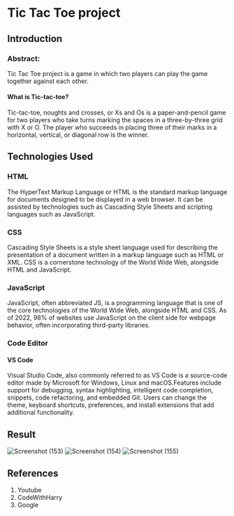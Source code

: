 # Tic Tac Toe project
## Introduction
### Abstract:
Tic Tac Toe project is a game in which two players can play the game together against each other.

#### What is Tic-tac-toe?
Tic-tac-toe, noughts and crosses, or Xs and Os is a paper-and-pencil game for two players who take turns marking the spaces in a three-by-three grid with X or O. The player who succeeds in placing three of their marks in a horizontal, vertical, or diagonal row is the winner.

## Technologies Used
### HTML
The HyperText Markup Language or HTML is the standard markup language for documents designed to be displayed in a web browser. It can be assisted by technologies such as Cascading Style Sheets and scripting languages such as JavaScript.

### CSS
Cascading Style Sheets is a style sheet language used for describing the presentation of a document written in a markup language such as HTML or XML. CSS is a cornerstone technology of the World Wide Web, alongside HTML and JavaScript.

### JavaScript
JavaScript, often abbreviated JS, is a programming language that is one of the core technologies of the World Wide Web, alongside HTML and CSS. As of 2022, 98% of websites use JavaScript on the client side for webpage behavior, often incorporating third-party libraries.

### Code Editor
#### VS Code
Visual Studio Code, also commonly referred to as VS Code is a source-code editor made by Microsoft for Windows, Linux and macOS.Features include support for debugging, syntax highlighting, intelligent code completion, snippets, code refactoring, and embedded Git. Users can change the theme, keyboard shortcuts, preferences, and install extensions that add additional functionality.


## Result
![Screenshot (153)](https://user-images.githubusercontent.com/106834986/185596846-50643902-78b0-43b9-9aa5-42596b6aafd9.png)
![Screenshot (154)](https://user-images.githubusercontent.com/106834986/185596857-630f77bc-2056-402a-af3f-d3386d82d25f.png)
![Screenshot (155)](https://user-images.githubusercontent.com/106834986/185596870-4d23d9bb-ed69-4d0a-a7ac-21162a858f49.png)


## References

1. Youtube
2. CodeWithHarry
3. Google
